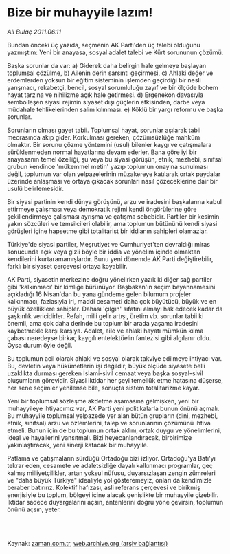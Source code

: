 # Bize bir muhayyile lazım!

*Ali Bulaç 2011.06.11*

<td class="columnist-detail">
<p>Bundan önceki üç yazıda, seçmenin AK Parti'den üç talebi olduğunu yazmıştım: Yeni bir anayasa, sosyal adalet talebi ve Kürt sorununun çözümü.</p>
<p>
<div id="haberMetinDiv">
<p>Başka sorunlar da var: a) Giderek daha belirgin hale gelmeye başlayan toplumsal çözülme, b) Ailenin derin sarsıntı geçirmesi, c) Ahlaki değer ve erdemlerden yoksun bir eğitim sisteminin işlemden geçirdiği bir nesli yarışmacı, rekabetçi, bencil, sosyal sorumluluğu zayıf ve bir ölçüde bohem hayat tarzına ve nihilizme açık hale getirmesi. d) Ergenekon davasıyla sembolleşen siyasi rejimin siyaset dışı güçlerin etkisinden, darbe veya müdahale tehlikelerinden salim kılınması. e) Köklü bir yargı reformu ve başka sorunlar.
<p>Sorunların olması gayet tabii. Toplumsal hayat, sorunlar aşılarak tabii mecrasında akıp gider. Korkulması gereken, çözümsüzlüğe mahkûm olmaktır. Bir sorunu çözme yöntemini (usul) bilenler kaygı ve çatışmalara sürüklenmeden normal hayatlarına devam ederler. Bana göre iyi bir anayasanın temel özelliği, şu veya bu siyasi görüşün, etnik, mezhebi, sınıfsal grubun kendince 'mükemmel metin' yazıp toplumun onayına sunulması değil, toplumun var olan yelpazelerinin müzakereye katılarak ortak paydalar üzerinde anlaşması ve ortaya çıkacak sorunları nasıl çözeceklerine dair bir usulü belirlemesidir.
<p>Bir siyasi partinin kendi dünya görüşünü, arzu ve iradesini başkalarına kabul ettirmeye çalışması veya demokratik rejimi kendi öngörülerine göre şekillendirmeye çalışması ayrışma ve çatışma sebebidir. Partiler bir kesimin yakın sözcüleri ve temsilcileri olabilir, ama toplumun bütününü kendi siyasi görüşleri içine hapsetme gibi totalitarist bir iddianın sahipleri olamazlar. 
<p>Türkiye'de siyasi partiler, Meşrutiyet ve Cumhuriyet'ten devraldığı miras sonucunda açık veya gizli böyle bir iddia ve yönelim içinde olmaktan kendilerini kurtaramamışlardır. Bunu yeni dönemde AK Parti değiştirebilir, farklı bir siyaset çerçevesi ortaya koyabilir. 
<p> AK Parti, siyasetin merkezine doğru yönelirken yazık ki diğer sağ partiler gibi 'kalkınmacı' bir kimliğe bürünüyor. Başbakan'ın seçim beyannamesini açıkladığı 16 Nisan'dan bu yana gündeme gelen bilumum projeler kalkınmacı, fazlasıyla iri, maddi cesameti daha çok büyütücü, büyük ve en büyük özelliklere sahipler. Dahası 'çılgın' sıfatını almayı hak edecek kadar da şaşkınlık vericidirler. Refah, milli gelir artışı, üretim vb. sorunlar tabii ki önemli, ama çok daha derinde bu toplum bir arada yaşama iradesini kaybetmekle karşı karşıya. Adalet, aile ve ahlaki hayatı mümkün kılma çabası neredeyse birkaç kaygılı entelektüelin fantezisi gibi algılanır oldu. Oysa durum öyle değil.
<p>Bu toplumun acil olarak ahlaki ve sosyal olarak takviye edilmeye ihtiyacı var. Bu, devletin veya hükümetlerin işi değildir; büyük ölçüde siyasete belli uzaklıkta durması gereken İslami-sivil cemaat veya başka sosyal-sivil oluşumların görevidir. Siyasi iktidar her şeyi temellük etme hatasına düşerse, her sene seçimler yenilense bile, sonuçta sistem totalitarizme kayar.
<p>Yeni bir toplumsal sözleşme akdetme aşamasına gelmişken, yeni bir muhayyileye ihtiyacımız var, AK Parti yeni politikalarla bunun önünü açmalı. Bu muhayyile toplumsal yelpazede yer alan bütün grupların (dini, mezhebi, etnik, sınıfsal) arzu ve özlemlerini, talep ve sorunlarının çözümünü ihtiva etmeli. Bunun için de bu toplumun ortak aklını, ortak duygu ve yönelimlerini, ideal ve hayallerini yansıtmalı. Bizi heyecanlandıracak, birbirimize yakınlaştıracak, yeni sinerji katacak bir muhayyile.
<p>Patlama ve çatışmaların sürdüğü Ortadoğu bizi izliyor. Ortadoğu'ya Batı'yı tekrar eden, cesamete ve adaletsizliğe dayalı kalkınmacı programlar, geç kalmış milliyetçilikler, artan yoksul nüfusu, duyarsızlaşan zengin zümreleri ve "daha büyük Türkiye" idealiyle yol gösteremeyiz, onları da kendimizle beraber batırırız. Kolektif hafızası, asli referans çerçevesi ve birikmiş enerjisiyle bu toplum, bölgeyi içine alacak genişlikte bir muhayyile çizebilir. İktidar sadece duyargalarını açsın, antenlerini doğru yöne çevirsin, toplumun önünü açsın, yeter.</p></p></p></p></p></p></p></p></div>
</p>


<p><br>
		 </br></p></td>

Kaynak: [zaman.com.tr](http://zaman.com.tr/yazar.do?yazino=1145414), [web.archive.org (arşiv bağlantısı)](http://web.archive.org/web/20110814115808/http://zaman.com.tr:80/yazar.do?yazino=1145414)
